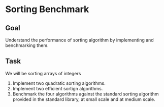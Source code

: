 Sorting Benchmark
=================


Goal
----

Understand the performance of sorting algorithm by implementing and benchmarking them.

Task
----

We will be sorting arrays of integers

1. Implement two quadratic sorting algorithms.
2. Implement two efficient sortign algorithms.
3. Benchmark the four algorithms against the standard sorting algorithm provided in the standard library, at small scale and at medium scale.

